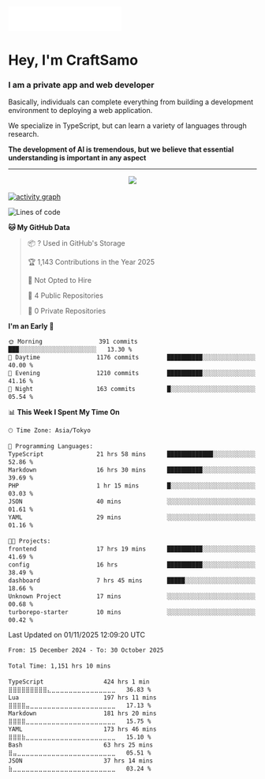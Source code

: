 <img src="images/header.svg"></img>

# Hey, I'm CraftSamo

### I am a private app and web developer

Basically, individuals can complete everything from building a development
environment to deploying a web application.

We specialize in TypeScript, but can learn a variety of languages through
research.

**The development of AI is tremendous, but we believe that essential
understanding is important in any aspect**

---

<p align="center">
  <img alig src="https://github-profile-trophy.vercel.app/?username=craftsamo&theme=onedark&column=-1" />
</p>

[![activity graph](https://github-readme-activity-graph.vercel.app/graph?username=craftsamo&theme=github-dark-dimmed&custom_title=Guilyx%20Activity%20Graph&hide_border=true)](https://github.com/ashutosh00710/github-readme-activity-graph)

<!--START_SECTION:waka-->
![Lines of code](https://img.shields.io/badge/From%20Hello%20World%20I%27ve%20Written-699.9%20thousand%20lines%20of%20code-blue)

**🐱 My GitHub Data** 

> 📦 ? Used in GitHub's Storage 
 > 
> 🏆 1,143 Contributions in the Year 2025
 > 
> 🚫 Not Opted to Hire
 > 
> 📜 4 Public Repositories 
 > 
> 🔑 0 Private Repositories 
 > 
**I'm an Early 🐤** 

```text
🌞 Morning                391 commits         ███░░░░░░░░░░░░░░░░░░░░░░   13.30 % 
🌆 Daytime                1176 commits        ██████████░░░░░░░░░░░░░░░   40.00 % 
🌃 Evening                1210 commits        ██████████░░░░░░░░░░░░░░░   41.16 % 
🌙 Night                  163 commits         █░░░░░░░░░░░░░░░░░░░░░░░░   05.54 % 
```


📊 **This Week I Spent My Time On** 

```text
🕑︎ Time Zone: Asia/Tokyo

💬 Programming Languages: 
TypeScript               21 hrs 58 mins      █████████████░░░░░░░░░░░░   52.86 % 
Markdown                 16 hrs 30 mins      ██████████░░░░░░░░░░░░░░░   39.69 % 
PHP                      1 hr 15 mins        █░░░░░░░░░░░░░░░░░░░░░░░░   03.03 % 
JSON                     40 mins             ░░░░░░░░░░░░░░░░░░░░░░░░░   01.61 % 
YAML                     29 mins             ░░░░░░░░░░░░░░░░░░░░░░░░░   01.16 % 

🐱‍💻 Projects: 
frontend                 17 hrs 19 mins      ██████████░░░░░░░░░░░░░░░   41.69 % 
config                   16 hrs              ██████████░░░░░░░░░░░░░░░   38.49 % 
dashboard                7 hrs 45 mins       █████░░░░░░░░░░░░░░░░░░░░   18.66 % 
Unknown Project          17 mins             ░░░░░░░░░░░░░░░░░░░░░░░░░   00.68 % 
turborepo-starter        10 mins             ░░░░░░░░░░░░░░░░░░░░░░░░░   00.42 % 
```


 Last Updated on 01/11/2025 12:09:20 UTC
<!--END_SECTION:waka-->

<!--START_SECTION:waka-simple-->

```text
From: 15 December 2024 - To: 30 October 2025

Total Time: 1,151 hrs 10 mins

TypeScript                 424 hrs 1 min   ⣿⣿⣿⣿⣿⣿⣿⣿⣿⣄⣀⣀⣀⣀⣀⣀⣀⣀⣀⣀⣀⣀⣀⣀⣀   36.83 %
Lua                        197 hrs 11 mins ⣿⣿⣿⣿⣤⣀⣀⣀⣀⣀⣀⣀⣀⣀⣀⣀⣀⣀⣀⣀⣀⣀⣀⣀⣀   17.13 %
Markdown                   181 hrs 20 mins ⣿⣿⣿⣿⣀⣀⣀⣀⣀⣀⣀⣀⣀⣀⣀⣀⣀⣀⣀⣀⣀⣀⣀⣀⣀   15.75 %
YAML                       173 hrs 46 mins ⣿⣿⣿⣷⣀⣀⣀⣀⣀⣀⣀⣀⣀⣀⣀⣀⣀⣀⣀⣀⣀⣀⣀⣀⣀   15.10 %
Bash                       63 hrs 25 mins  ⣿⣤⣀⣀⣀⣀⣀⣀⣀⣀⣀⣀⣀⣀⣀⣀⣀⣀⣀⣀⣀⣀⣀⣀⣀   05.51 %
JSON                       37 hrs 14 mins  ⣷⣀⣀⣀⣀⣀⣀⣀⣀⣀⣀⣀⣀⣀⣀⣀⣀⣀⣀⣀⣀⣀⣀⣀⣀   03.24 %
```

<!--END_SECTION:waka-simple-->
